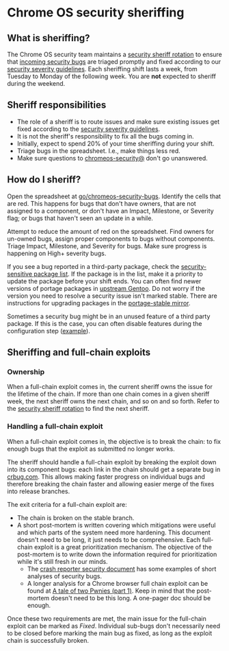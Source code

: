 # Chrome OS security sheriffing

## What is sheriffing?

The Chrome OS security team maintains a [security sheriff rotation] to ensure
that [incoming security bugs] are triaged promptly and fixed according to our
[security severity guidelines]. Each sheriffing shift lasts a week, from
Tuesday to Monday of the following week. You are **not** expected to sheriff
during the weekend.

## Sheriff responsibilities

*   The role of a sheriff is to route issues and make sure existing issues get
    fixed according to the [security severity guidelines].
*   It is not the sheriff's responsibility to fix all the bugs coming in.
*   Initially, expect to spend 20% of your time sheriffing during your shift.
*   Triage bugs in the spreadsheet. I.e., make things less red.
*   Make sure questions to [chromeos-security@] don't go unanswered.

## How do I sheriff?

Open the spreadsheet at
[go/chromeos-security-bugs](https://goto.google.com/chromeos-security-bugs).
Identify the cells that are red. This happens for bugs that don't have owners,
that are not assigned to a component, or don't have an Impact, Milestone, or
Severity flag; or bugs that haven't seen an update in a while.

Attempt to reduce the amount of red on the spreadsheet. Find owners for
un-owned bugs, assign proper components to bugs without components. Triage
Impact, Milestone, and Severity for bugs. Make sure progress is happening on
High+ severity bugs.

If you see a bug reported in a third-party package, check the
[security-sensitive package list]. If the package is in the list, make it a
priority to update the package before your shift ends. You can often find newer
versions of portage packages in
[upstream Gentoo](https://packages.gentoo.org/categories). Do not worry if
the version you need to resolve a security issue isn't marked stable. There are
instructions for upgrading packages in the
[portage-stable mirror](../portage/package_upgrade_process.md).

Sometimes a security bug might be in an unused feature of a third party package.
If this is the case, you can often disable features during the configuration
step
([example](https://crrev.com/c/1641862/1/chromeos/config/env/net-misc/curl)).

## Sheriffing and full-chain exploits

### Ownership

When a full-chain exploit comes in, the current sheriff owns the issue for the
lifetime of the chain. If more than one chain comes in a given sheriff week,
the next sheriff owns the next chain, and so on and so forth. Refer to the
[security sheriff rotation] to find the next sheriff.

### Handling a full-chain exploit

When a full-chain exploit comes in, the objective is to break the chain: to fix
enough bugs that the exploit as submitted no longer works.

The sheriff should handle a full-chain exploit by breaking the exploit down into
its component bugs: each link in the chain should get a separate bug in
[crbug.com](https://crbug.com). This allows making faster progress on individual
bugs and therefore breaking the chain faster and allowing easier merge of the
fixes into release branches.

The exit criteria for a full-chain exploit are:

*   The chain is broken on the stable branch.
*   A short post-mortem is written covering which mitigations were useful and
    which parts of the system need more hardening. This document doesn't need to
    be long, it just needs to be comprehensive. Each full-chain exploit is a
    great prioritization mechanism. The objective of the post-mortem is to write
    down the information required for prioritization while it's still fresh in
    our minds.
    *   The [crash reporter security document] has some examples of short
        analyses of security bugs.
    *   A longer analysis for a Chrome browser full chain exploit can be found
        at [A tale of two Pwnies (part 1)]. Keep in mind that the post-mortem
        doesn't need to be this long. A one-pager doc should be enough.

Once these two requirements are met, the main issue for the full-chain exploit
can be marked as *Fixed*. Individual sub-bugs don't necessarily need to be
closed before marking the main bug as fixed, as long as the exploit chain is
successfully broken.

[security sheriff rotation]: https://goto.google.com/chromeos-security-sheriffs
[incoming security bugs]: https://goto.google.com/chromeos-security-bugs
[security severity guidelines]: https://chromium.googlesource.com/chromiumos/docs/+/master/security_severity_guidelines.md
[security-sensitive package list]: https://chromium.googlesource.com/chromiumos/docs/+/master/security/sensitive_chromeos_packages.md
[chromeos-security@]: https://groups.google.com/a/google.com/forum/#!forum/chromeos-security
[crash reporter security document]: https://chromium.googlesource.com/chromiumos/platform2/+/HEAD/crash-reporter/docs/security.md
[A tale of two Pwnies (part 1)]: https://blog.chromium.org/2012/05/tale-of-two-pwnies-part-1.html

